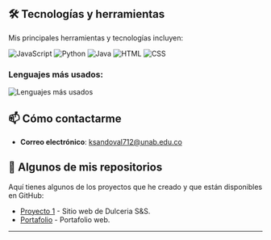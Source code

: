 

## 🛠️ Tecnologías y herramientas

Mis principales herramientas y tecnologías incluyen:

![JavaScript](https://img.shields.io/badge/JavaScript-F7DF1E?style=flat&logo=javascript&logoColor=black)
![Python](https://img.shields.io/badge/Python-3776AB?style=flat&logo=python&logoColor=white)
![Java](https://img.shields.io/badge/Java-007396?style=flat&logo=java&logoColor=white)
![HTML](https://img.shields.io/badge/HTML-E34F26?style=flat&logo=html5&logoColor=white)
![CSS](https://img.shields.io/badge/CSS-1572B6?style=flat&logo=css3&logoColor=white)


### Lenguajes más usados:

![Lenguajes más usados](https://github-readme-stats.vercel.app/api/top-langs/?username=M4teoSandoval&layout=compact&theme=dark)


## 📫 Cómo contactarme

- **Correo electrónico**: [ksandoval712@unab.edu.co](ksandoval712@unab.edu.co)


## 📝 Algunos de mis repositorios

Aquí tienes algunos de los proyectos que he creado y que están disponibles en GitHub:

- [Proyecto 1](https://github.com/M4teoSandoval/website-sweet-shop) - Sitio web de Dulceria S&S.
- [Portafolio]((https://m4teosandoval.github.io/Portafolio_Web/)) - Portafolio web.


---

